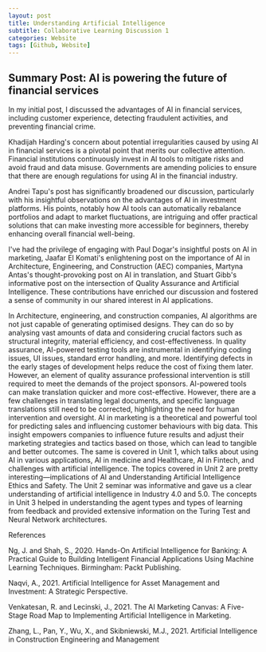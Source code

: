 ```yaml
---
layout: post
title: Understanding Artificial Intelligence
subtitle: Collaborative Learning Discussion 1 
categories: Website
tags: [Github, Website]
---
```

 
## Summary Post: AI is powering the future of financial services
In my initial post, I discussed the advantages of AI in financial services, including customer experience, detecting fraudulent activities, and preventing financial crime.

Khadijah Harding's concern about potential irregularities caused by using AI in financial services is a pivotal point that merits our collective attention. Financial institutions continuously invest in AI tools to mitigate risks and avoid fraud and data misuse. Governments are amending policies to ensure that there are enough regulations for using AI in the financial industry.

Andrei Tapu's post has significantly broadened our discussion, particularly with his insightful observations on the advantages of AI in investment platforms. His points, notably how AI tools can automatically rebalance portfolios and adapt to market fluctuations, are intriguing and offer practical solutions that can make investing more accessible for beginners, thereby enhancing overall financial well-being. 

I've had the privilege of engaging with Paul Dogar's insightful posts on AI in marketing, Jaafar El Komati's enlightening post on the importance of AI in Architecture, Engineering, and Construction (AEC) companies, Martyna Antas's thought-provoking post on AI in translation, and Stuart Gibb's informative post on the intersection of Quality Assurance and Artificial Intelligence. These contributions have enriched our discussion and fostered a sense of community in our shared interest in AI applications. 

In Architecture, engineering, and construction companies, AI algorithms are not just capable of generating optimised designs. They can do so by analysing vast amounts of data and considering crucial factors such as structural integrity, material efficiency, and cost-effectiveness.
In quality assurance, AI-powered testing tools are instrumental in identifying coding issues, UI issues, standard error handling, and more. Identifying defects in the early stages of development helps reduce the cost of fixing them later. However, an element of quality assurance professional intervention is still required to meet the demands of the project sponsors.
AI-powered tools can make translation quicker and more cost-effective. However, there are a few challenges in translating legal documents, and specific language translations still need to be corrected, highlighting the need for human intervention and oversight.
AI in marketing is a theoretical and powerful tool for predicting sales and influencing customer behaviours with big data. This insight empowers companies to influence future results and adjust their marketing strategies and tactics based on those, which can lead to tangible and better outcomes. 
The same is covered in Unit 1, which talks about using AI in various applications, AI in medicine and Healthcare, AI in Fintech, and challenges with artificial intelligence. The topics covered in Unit 2 are pretty interesting—implications of AI and Understanding Artificial Intelligence Ethics and Safety. The Unit 2 seminar was informative and gave us a clear understanding of artificial intelligence in Industry 4.0 and 5.0. The concepts in Unit 3 helped in understanding the agent types and types of learning from feedback and provided extensive information on the Turing Test and Neural Network architectures.

References

Ng, J. and Shah, S., 2020. Hands-On Artificial Intelligence for Banking: A Practical Guide to Building Intelligent Financial Applications Using Machine Learning Techniques. Birmingham: Packt Publishing. 

Naqvi, A., 2021. Artificial Intelligence for Asset Management and Investment: A Strategic Perspective. 

Venkatesan, R. and Lecinski, J., 2021. The AI Marketing Canvas: A Five-Stage Road Map to Implementing Artificial Intelligence in Marketing.

Zhang, L., Pan, Y., Wu, X., and Skibniewski, M.J., 2021. Artificial Intelligence in Construction Engineering and Management
